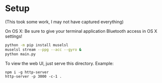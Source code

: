 # Setup
(This took some work, I may not have captured everything)

On OS X: Be sure to give your terminal application Bluetooth access in OS X settings!

```bash
python -m pip install muselsl
muselsl stream --ppg --acc --gyro &
python main.py
```

To view the web UI, just serve this directory. Example:
```
npm i -g http-server
http-server -p 3000 -c-1 .
```
